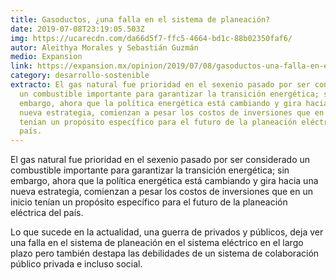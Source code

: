```yaml
---
title: Gasoductos, ¿una falla en el sistema de planeación?
date: 2019-07-08T23:19:05.503Z
img: https://ucarecdn.com/da66d5f7-ffc5-4664-bd1c-88b02350faf6/
autor: Aleithya Morales y Sebastián Guzmán
medio: Expansion
link: https://expansion.mx/opinion/2019/07/08/gasoductos-una-falla-en-el-sistema-de-planeacion
category: desarrollo-sostenible
extracto: El gas natural fue prioridad en el sexenio pasado por ser considerado
  un combustible importante para garantizar la transición energética; sin
  embargo, ahora que la política energética está cambiando y gira hacia una
  nueva estrategia, comienzan a pesar los costos de inversiones que en un inicio
  tenían un propósito específico para el futuro de la planeación eléctrica del
  país.
---
```

El gas natural fue prioridad en el sexenio pasado por ser considerado un combustible importante para garantizar la transición energética; sin embargo, ahora que la política energética está cambiando y gira hacia una nueva estrategia, comienzan a pesar los costos de inversiones que en un inicio tenían un propósito específico para el futuro de la planeación eléctrica del país.

Lo que sucede en la actualidad, una guerra de privados y públicos, deja ver una falla en el sistema de planeación en el sistema eléctrico en el largo plazo pero también destapa las debilidades de un sistema de colaboración público privada e incluso social.